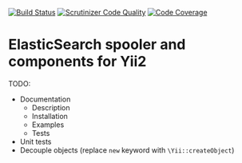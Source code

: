 [![Build Status](https://scrutinizer-ci.com/g/opus-online/yii2-elastic/badges/build.png?b=master)](https://scrutinizer-ci.com/g/opus-online/yii2-elastic/build-status/master)
[![Scrutinizer Code Quality](https://scrutinizer-ci.com/g/opus-online/yii2-elastic/badges/quality-score.png?b=master)](https://scrutinizer-ci.com/g/opus-online/yii2-elastic/?branch=master)
[![Code Coverage](https://scrutinizer-ci.com/g/opus-online/yii2-elastic/badges/coverage.png?b=master)](https://scrutinizer-ci.com/g/opus-online/yii2-elastic/?branch=master)

ElasticSearch spooler and components for Yii2
============

TODO:
* Documentation
  * Description
  * Installation
  * Examples
  * Tests
* Unit tests
* Decouple objects (replace `new` keyword with `\Yii::createObject`)
